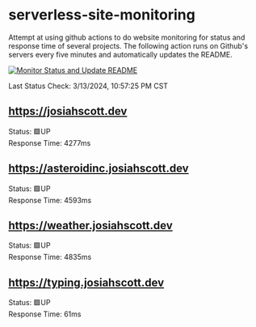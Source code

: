 # serverless-site-monitoring
Attempt at using github actions to do website monitoring for status and response time of several projects. The following action runs on Github's servers every five minutes and automatically updates the README.  

[![Monitor Status and Update README](https://github.com/JosiahSco/serverless-site-monitoring/actions/workflows/monitor.yaml/badge.svg)](https://github.com/JosiahSco/serverless-site-monitoring/actions/workflows/monitor.yaml)

Last Status Check: 3/13/2024, 10:57:25 PM CST

## https://josiahscott.dev
Status: 🟩UP  
Response Time: 4277ms

## https://asteroidinc.josiahscott.dev
Status: 🟩UP  
Response Time: 4593ms

## https://weather.josiahscott.dev
Status: 🟩UP  
Response Time: 4835ms

## https://typing.josiahscott.dev
Status: 🟩UP  
Response Time: 61ms


